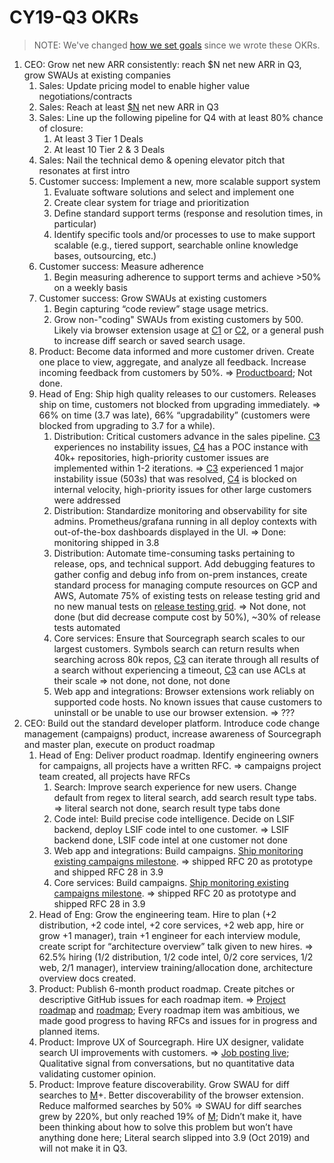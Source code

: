 # CY19-Q3 OKRs

> NOTE: We've changed [how we set goals](index.md) since we wrote these OKRs.

1. CEO: Grow net new ARR consistently: reach $N net new ARR in Q3, grow SWAUs at existing companies
   1. Sales: Update pricing model to enable higher value negotiations/contracts
   1. Sales: Reach at least [$N](https://docs.google.com/document/d/1RPdDawv2FtK5hjJQGpSsF82ubB6tgcutv3Bc0sEZVYA/edit#bookmark=id.15i9rk7jnr9k) net new ARR in Q3
   1. Sales: Line up the following pipeline for Q4 with at least 80% chance of closure:
      1. At least 3 Tier 1 Deals
      1. At least 10 Tier 2 & 3 Deals
   1. Sales: Nail the technical demo & opening elevator pitch that resonates at first intro
   1. Customer success: Implement a new, more scalable support system
      1. Evaluate software solutions and select and implement one
      1. Create clear system for triage and prioritization
      1. Define standard support terms (response and resolution times, in particular)
      1. Identify specific tools and/or processes to use to make support scalable (e.g., tiered support, searchable online knowledge bases, outsourcing, etc.)
   1. Customer success: Measure adherence
      1. Begin measuring adherence to support terms and achieve >50% on a weekly basis
   1. Customer success: Grow SWAUs at existing customers
      1. Begin capturing “code review” stage usage metrics.
      1. Grow non-"coding" SWAUs from existing customers by 500. Likely via browser extension usage at [C1](https://app.hubspot.com/contacts/2762526/company/561806411) or [C2](https://app.hubspot.com/contacts/2762526/company/419771425), or a general push to increase diff search or saved search usage.
   1. Product: Become data informed and more customer driven. Create one place to view, aggregate, and analyze all feedback. Increase incoming feedback from customers by 50%. => [Productboard](https://sourcegraph.productboard.com/feature-board/823415-feature-organization); Not done.
   1. Head of Eng: Ship high quality releases to our customers. Releases ship on time, customers not blocked from upgrading immediately. => 66% on time (3.7 was late), 66% “upgradability” (customers were blocked from upgrading to 3.7 for a while).
      1. Distribution: Critical customers advance in the sales pipeline. [C3](https://app.hubspot.com/contacts/2762526/company/407948923/) experiences no instability issues, [C4](https://app.hubspot.com/contacts/2762526/company/1712889883/) has a POC instance with 40k+ repositories, high-priority customer issues are implemented within 1-2 iterations. => [C3](https://app.hubspot.com/contacts/2762526/company/407948923/) experienced 1 major instability issue (503s) that was resolved, [C4](https://app.hubspot.com/contacts/2762526/company/1712889883/) is blocked on internal velocity, high-priority issues for other large customers were addressed
      1. Distribution: Standardize monitoring and observability for site admins. Prometheus/grafana running in all deploy contexts with out-of-the-box dashboards displayed in the UI. => Done: monitoring shipped in 3.8
      1. Distribution: Automate time-consuming tasks pertaining to release, ops, and technical support. Add debugging features to gather config and debug info from on-prem instances, create standard process for managing compute resources on GCP and AWS, Automate 75% of existing tests on release testing grid and no new manual tests on [release testing grid](https://sourcegraph-team.monday.com/boards/278184929). => Not done, not done (but did decrease compute cost by 50%), ~30% of release tests automated
      1. Core services: Ensure that Sourcegraph search scales to our largest customers. Symbols search can return results when searching across 80k repos, [C3](https://app.hubspot.com/contacts/2762526/company/407948923/) can iterate through all results of a search without experiencing a timeout, [C3](https://app.hubspot.com/contacts/2762526/company/407948923/) can use ACLs at their scale => not done, not done, not done
      1. Web app and integrations: Browser extensions work reliably on supported code hosts. No known issues that cause customers to uninstall or be unable to use our browser extension. => ???
2. CEO: Build out the standard developer platform. Introduce code change management (campaigns) product, increase awareness of Sourcegraph and master plan, execute on product roadmap
   1. Head of Eng: Deliver product roadmap. Identify engineering owners for campaigns, all projects have a written RFC. => campaigns project team created, all projects have RFCs
      1. Search: Improve search experience for new users. Change default from regex to literal search, add search result type tabs. => literal search not done, search result type tabs done
      1. Code intel: Build precise code intelligence. Decide on LSIF backend, deploy LSIF code intel to one customer. => LSIF backend done, LSIF code intel at one customer not done
      1. Web app and integrations: Build campaigns. [Ship monitoring existing campaigns milestone](https://docs.google.com/document/d/1UY9B_kLlwRtYj-fuv7XZS1-Mu99Czx9Ojm7sgEmoQIA/edit). => shipped RFC 20 as prototype and shipped RFC 28 in 3.9
      1. Core services: Build campaigns. [Ship monitoring existing campaigns milestone](https://docs.google.com/document/d/1UY9B_kLlwRtYj-fuv7XZS1-Mu99Czx9Ojm7sgEmoQIA/edit). => shipped RFC 20 as prototype and shipped RFC 28 in 3.9
   1. Head of Eng: Grow the engineering team. Hire to plan (+2 distribution, +2 code intel, +2 core services, +2 web app, hire or grow +1 manager), train +1 engineer for each interview module, create script for “architecture overview” talk given to new hires. => 62.5% hiring (1/2 distribution, 1/2 code intel, 0/2 core services, 1/2 web, 2/1 manager), interview training/allocation done, architecture overview docs created.
   1. Product: Publish 6-month product roadmap. Create pitches or descriptive GitHub issues for each roadmap item. => [Project roadmap](https://docs.google.com/document/d/1cBsE9801DcBF9chZyMnxRdolqM_1c2pPyGQz15QAvYI/edit?usp=sharing) and [roadmap](../../direction/index.md); Every roadmap item was ambitious, we made good progress to having RFCs and issues for in progress and planned items.
   1. Product: Improve UX of Sourcegraph. Hire UX designer, validate search UI improvements with customers. => [Job posting live](https://github.com/sourcegraph/careers/blob/master/job-descriptions/ux-designer.md); Qualitative signal from conversations, but no quantitative data validating customer opinion.
   1. Product: Improve feature discoverability. Grow SWAU for diff searches to [M](https://docs.google.com/document/d/1RPdDawv2FtK5hjJQGpSsF82ubB6tgcutv3Bc0sEZVYA/edit#bookmark=id.2vo6u2rc0hz7)+. Better discoverability of the browser extension. Reduce malformed searches by 50% => SWAU for diff searches grew by 220%, but only reached 19% of [M](https://docs.google.com/document/d/1RPdDawv2FtK5hjJQGpSsF82ubB6tgcutv3Bc0sEZVYA/edit#bookmark=id.2vo6u2rc0hz7); Didn’t make it, have been thinking about how to solve this problem but won’t have anything done here; Literal search slipped into 3.9 (Oct 2019) and will not make it in Q3.

<!-- Docs to Markdown version 1.0β17 -->


